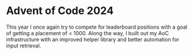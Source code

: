 # Advent of Code 2024

This year I once again try to compete for leaderboard positions with a goal of getting a placement of < 1000. Along the way, I built out my AoC infrastructure with an improved helper library and better automation for input retrieval.